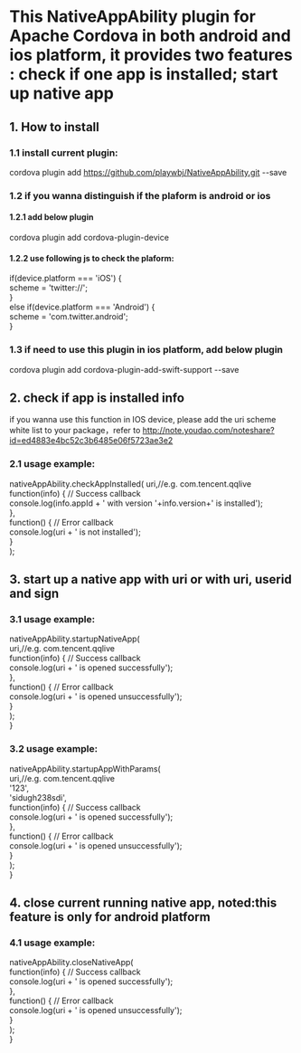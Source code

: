 # This NativeAppAbility plugin for Apache Cordova in both android and ios platform, it provides two features : check if one app is installed; start up native app

## 1. How to install
### 1.1 install current plugin:

  cordova plugin add https://github.com/playwbj/NativeAppAbility.git --save  
### 1.2 if you wanna distinguish if the plaform is android or ios
#### 1.2.1 add below plugin
  cordova plugin add cordova-plugin-device  
#### 1.2.2 use following js to check the plaform:
  if(device.platform === 'iOS') {  
    scheme = 'twitter://';  
  }  
  else if(device.platform === 'Android') {  
    scheme = 'com.twitter.android';  
  }  
### 1.3 if need to use this plugin in ios platform, add below plugin
  cordova plugin add cordova-plugin-add-swift-support --save  

## 2. check if app is installed info
 if you wanna use this function in IOS device, please add the uri scheme white list to your package，refer to http://note.youdao.com/noteshare?id=ed4883e4bc52c3b6485e06f5723ae3e2
 
### 2.1 usage example:

nativeAppAbility.checkAppInstalled(
			uri,//e.g. com.tencent.qqlive  
			function(info) {  // Success callback  
        		      console.log(info.appId + ' with version '+info.version+' is installed');  
			},  
			function() {  // Error callback  
				console.log(uri + ' is not installed');  
			}  
);
    
## 3. start up a native app with uri or with uri, userid and sign
### 3.1 usage example:

nativeAppAbility.startupNativeApp(  
			uri,//e.g. com.tencent.qqlive  
			function(info) {  // Success callback  
				console.log(uri + ' is opened successfully');  
			},  
			function() {  // Error callback  
				console.log(uri + ' is opened unsuccessfully');  
			}  
		);  
	}  
### 3.2 usage example:
nativeAppAbility.startupAppWithParams(  
			uri,//e.g. com.tencent.qqlive  
			'123',  
			'sidugh238sdi',  
			function(info) {  // Success callback  
				console.log(uri + ' is opened successfully');  
			},  
			function() {  // Error callback  
				console.log(uri + ' is opened unsuccessfully');  
			}  
		);  
	}  

## 4. close current running native app, noted:this feature is only for android platform
### 4.1 usage example:
nativeAppAbility.closeNativeApp(			
			function(info) {  // Success callback  
				console.log(uri + ' is opened successfully');  
			},  
			function() {  // Error callback  
				console.log(uri + ' is opened unsuccessfully');  
			}  
		);  
	}  

